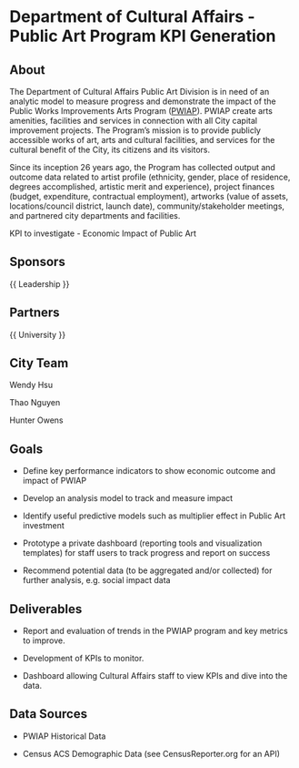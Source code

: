 # Department of Cultural Affairs  - Public Art Program KPI Generation 

## About

The Department of Cultural Affairs Public Art Division is in need of an analytic model to measure progress and demonstrate the impact of the Public Works Improvements Arts Program ([PWIAP](http://culturela.org/percent-public-art/public-works-improvements-arts-program-pwiap/)). PWIAP create arts amenities, facilities and services in connection with all City capital improvement projects. The Program’s mission is to provide publicly accessible works of art, arts and cultural facilities, and services for the cultural benefit of the City, its citizens and its visitors. 

Since its inception 26 years ago, the Program has collected output and outcome data related to artist profile (ethnicity, gender, place of residence, degrees accomplished, artistic merit and experience), project finances (budget, expenditure, contractual employment), artworks (value of assets, locations/council district, launch date), community/stakeholder meetings, and partnered city departments and facilities.

KPI to investigate - Economic Impact of Public Art 

## Sponsors

{{ Leadership }} 

## Partners

{{ University }} 

## City Team

Wendy Hsu 

Thao Nguyen

Hunter Owens

## Goals

* Define key performance indicators to show economic outcome and impact of PWIAP

* Develop an analysis model to track and measure impact 

* Identify useful predictive models such as multiplier effect in Public Art investment

* Prototype a private dashboard (reporting tools and visualization templates) for staff users to track progress and report on success

* Recommend potential data (to be aggregated and/or collected) for further analysis, e.g. social impact data

## Deliverables

* Report and evaluation of trends in the PWIAP program and key metrics to improve.

* Development of KPIs to monitor. 

* Dashboard allowing Cultural Affairs staff to view KPIs and dive into the data.  

## Data Sources

* PWIAP Historical Data

* Census ACS Demographic Data (see CensusReporter.org for an API) 
